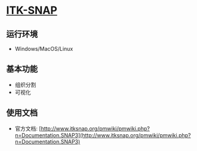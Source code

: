 # [ITK-SNAP](http://www.itksnap.org/pmwiki/pmwiki.php)

## 运行环境

* Windows/MacOS/Linux

## 基本功能

* 组织分割
* 可视化

## 使用文档

* 官方文档: [http://www.itksnap.org/pmwiki/pmwiki.php?n=Documentation.SNAP3](http://www.itksnap.org/pmwiki/pmwiki.php?n=Documentation.SNAP3)